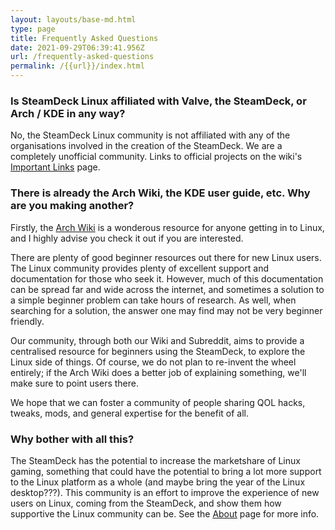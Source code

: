 ```yaml
---
layout: layouts/base-md.html
type: page
title: Frequently Asked Questions
date: 2021-09-29T06:39:41.956Z
url: /frequently-asked-questions
permalink: /{{url}}/index.html
---
```

### Is SteamDeck Linux affiliated with Valve, the SteamDeck, or Arch / KDE in any way?

No, the SteamDeck Linux community is not affiliated with any of the organisations involved in the creation of the SteamDeck. We are a completely unofficial community. Links to official projects on the wiki's [Important Links](https://steamdecklinux.wiki/wiki/Important_Links) page.

### There is already the Arch Wiki, the KDE user guide, etc. Why are you making another?
Firstly, the [Arch Wiki](https://wiki.archlinux.org/) is a wonderous resource for anyone getting in to Linux, and I highly advise you check it out if you are interested.  

There are plenty of good beginner resources out there for new Linux users. The Linux community provides plenty of excellent support and documentation for those who seek it. However, much of this documentation can be spread far and wide across the internet, and sometimes a solution to a simple beginner problem can take hours of research. As well, when searching for a solution, the answer one may find may not be very beginner friendly.  

Our community, through both our Wiki and Subreddit, aims to provide a centralised resource for beginners using the SteamDeck, to explore the Linux side of things. Of course, we do not plan to re-invent the wheel entirely; if the Arch Wiki does a better job of explaining something, we'll make sure to point users there.  

We hope that we can foster a community of people sharing QOL hacks, tweaks, mods, and general expertise for the benefit of all.


### Why bother with all this?
The SteamDeck has the potential to increase the marketshare of Linux gaming, something that could have the potential to bring a lot more support to the Linux platform as a whole (and maybe bring the year of the Linux desktop???). This community is an effort to improve the experience of new users on Linux, coming from the SteamDeck, and show them how supportive the Linux community can be. See the [About](/about-steam-deck-linux) page for more info.